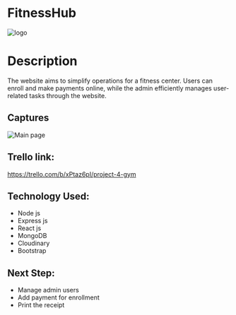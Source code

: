 # FitnessHub
![logo](http://res.cloudinary.com/dbk40zyi7/image/upload/v1706133834/qg4afk9gji6k4jyhh99m.png)

# Description
The website aims to simplify operations for a fitness center. Users can enroll and make payments online, while the admin efficiently manages user-related tasks through the website. 
## Captures
![Main page](http://res.cloudinary.com/dbk40zyi7/image/upload/v1706133450/ljlrgo51kexpdzcy7pkr.png)

## Trello link: 
https://trello.com/b/xPtaz6pI/project-4-gym
## Technology Used: 
- Node js
- Express js
- React js
- MongoDB
- Cloudinary
- Bootstrap
## Next Step:
- Manage admin users
- Add payment for enrollment
- Print the receipt
  

